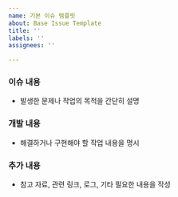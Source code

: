 ```yaml
---
name: 기본 이슈 템플릿
about: Base Issue Template
title: ''
labels: ''
assignees: ''

---
```


### 이슈 내용
- 발생한 문제나 작업의 목적을 간단히 설명

### 개발 내용
- 해결하거나 구현해야 할 작업 내용을 명시

### 추가 내용
- 참고 자료, 관련 링크, 로그, 기타 필요한 내용을 작성
